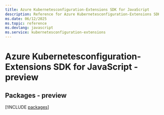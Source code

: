 ```yaml
---
title: Azure Kubernetesconfiguration-Extensions SDK for JavaScript
description: Reference for Azure Kubernetesconfiguration-Extensions SDK for JavaScript
ms.date: 06/12/2025
ms.topic: reference
ms.devlang: javascript
ms.service: kubernetesconfiguration-extensions
---
```

# Azure Kubernetesconfiguration-Extensions SDK for JavaScript - preview
## Packages - preview
[!INCLUDE [packages](kubernetesconfiguration-extensions-index.md)]
